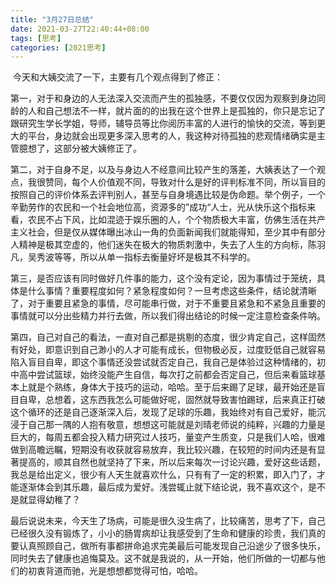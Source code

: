 ```yaml
---
title: "3月27日总结"
date: 2021-03-27T22:40:44+08:00
tags: [思考]
categories: [2021思考]
---
```


​	今天和大姨交流了一下，主要有几个观点得到了修正：

​	第一，对于和身边的人无法深入交流而产生的孤独感，不要仅仅因为观察到身边同龄的人和自己想法不一样，就片面的的出我在这个世界上是孤独的，你只是忘记了跟研究生学长学姐，导师，辅导员等比你阅历丰富的人进行的愉快的交流，等到更大的平台，身边就会出现更多深入思考的人，我这种对待孤独的悲观情绪确实是主管臆想了，这部分被大姨修正了。

​	第二，对于自身不足，以及与身边人不经意间比较产生的落差，大姨表达了一个观点，我很赞同，每个人价值观不同，导致对什么是好的评判标准不同，所以盲目的按照自己的评价体系去评判别人，甚至与自身境遇比较是伪命题。举个例子，一个辛勤劳作的农民和一个社会地位高，资源多的”成功“人士，光从快乐这个指标来看，农民不占下风，比如混迹于娱乐圈的人，个个物质极大丰富，仿佛生活在共产主义社会，但是仅从媒体曝出冰山一角的负面新闻我们就能得知，至少其中有部分人精神是极其空虚的，他们迷失在极大的物质刺激中，失去了人生的方向标，陈羽凡，吴秀波等等，所以从单一指标去衡量好坏是极其不科学的。

​	第三，是否应该有同时做好几件事的能力，这个没有定论，因为事情过于笼统，具体是什么事情？重要程度如何？紧急程度如何？一旦考虑这些条件，结论就清晰了，对于重要且紧急的事情，尽可能串行做，对于不重要且紧急和不紧急且重要的事情就可以分出些精力并行去做，所以我们得出结论的时候一定注意检查条件呐。

​	第四，自己对自己的看法，一直对自己都是挑剔的态度，很少肯定自己，这样固然有好处，即意识到自己渺小的人才可能有成长，但物极必反，过度贬低自己就容易陷入盲目自卑，即这个事情还没尝试就否定自己，我自己是体验过这种情绪的，初中高中尝试篮球，始终没能产生自信，每次打之前都会否定自己，但后来看篮球基本上就是个熟练，身体大于技巧的运动，哈哈。至于后来踢了足球，最开始还是盲目自卑，总想着，这东西我怎么可能做好呢，固然就导致害怕踢球，后来真正打破这个循环的还是自己逐渐深入后，发现了足球的乐趣，我始终对有自己爱好，能沉浸于自己那一隅的人抱有敬意，想想这可能就是刘晴老师说的纯粹，兴趣的力量是巨大的，每周五都会投入精力研究过人技巧，量变产生质变，只是我们人哈，很难做到高瞻远瞩，短期没有收获就容易放弃，我比较兴趣，在较短的时间内还是有显著提高的，顺其自然也就坚持了下来，所以后来每次一讨论兴趣，爱好这些话题，我总是给出定义，很少有人天生就喜欢什么，只有有了一定的积累，即入门了，才能逐渐体会到其乐趣，最后成为爱好。浅尝辄止就下结论说，我不喜欢这个，是不是就显得幼稚了？

​	最后说说未来，今天生了场病，可能是很久没生病了，比较痛苦，思考了下，自己已经很久没有锻炼了，小小的肠胃病却让我感受到了生命和健康的珍贵，我们真的要认真照顾自己，做所有事都拼命追求完美最后可能发现自己沿途少了很多快乐，同时失去了健康也追悔莫及。这不就是我说的，从一开始，他们所做的一切都与他们的初衷背道而驰，光是想想都觉得可怕，哈哈。

